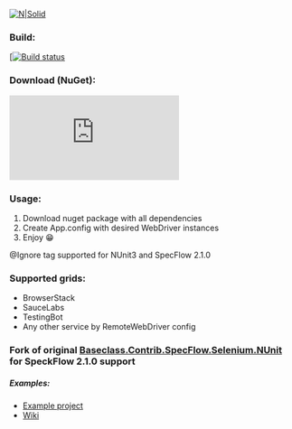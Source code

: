 [![N|Solid](http://icons.iconarchive.com/icons/custom-icon-design/flatastic-6/128/Magic-wand-icon.png)]()


### Build:
[[![Build status](https://ci.appveyor.com/api/projects/status/jfdkvwxij00g8lh8?svg=true)](https://ci.appveyor.com/project/unickq/unickq-seleniumhelper)

### Download (NuGet):
[![NuGet Unickq.SeleniumHelper](http://flauschig.ch/nubadge.php?id=Unickq.SeleniumHelper)](https://www.nuget.org/packages/Unickq.SeleniumHelper)

### Usage:
1. Download nuget package with all dependencies
2. Create App.config with desired WebDriver instances
3. Enjoy 😁

@Ignore tag supported for NUnit3 and SpecFlow 2.1.0

### Supported grids:
* BrowserStack
* SauceLabs
* TestingBot
* Any other service by RemoteWebDriver config

### Fork of original [Baseclass.Contrib.SpecFlow.Selenium.NUnit](https://github.com/baseclass/Contrib.SpecFlow.Selenium.NUnit) for SpeckFlow 2.1.0 support

##### Examples:
* [Example project](https://github.com/unickq/Unickq.SeleniumHelper/tree/master/Example)
* [Wiki](https://github.com/unickq/Unickq.SeleniumHelper/wiki)
